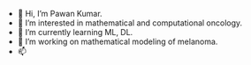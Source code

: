 - 👋 Hi, I’m Pawan Kumar.
- 👀 I’m interested in mathematical and computational oncology.
- 🌱 I’m currently learning ML, DL.
- 💞️ I’m working on mathematical modeling of melanoma.
- 📫 

<!---
its-Pa1/its-Pa1 is a ✨ special ✨ repository because its `README.md` (this file) appears on your GitHub profile.
You can click the Preview link to take a look at your changes.
--->
